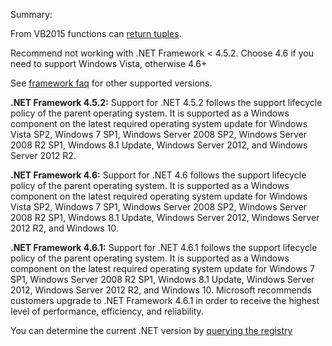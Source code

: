 Summary:

From VB2015 functions can [return tuples](https://stackoverflow.com/a/33720589/1624894).

Recommend not working with .NET Framework < 4.5.2.  Choose 4.6 if you need to support Windows Vista, otherwise 4.6+

See [framework faq](https://support.microsoft.com/en-us/gp/framework_faq/en-us) for other supported versions.


**.NET Framework 4.5.2:** Support for .NET 4.5.2 follows the support lifecycle policy of the parent operating system. It is supported as a Windows component on the latest required operating system update for Windows Vista SP2, Windows 7 SP1, Windows Server 2008 SP2, Windows Server 2008 R2 SP1, Windows 8.1 Update, Windows Server 2012, and Windows Server 2012 R2.

**.NET Framework 4.6:** Support for .NET 4.6 follows the support lifecycle policy of the parent operating system. It is supported as a Windows component on the latest required operating system update for Windows Vista SP2, Windows 7 SP1, Windows Server 2008 SP2, Windows Server 2008 R2 SP1, Windows 8.1 Update, Windows Server 2012, Windows Server 2012 R2, and Windows 10.

**.NET Framework 4.6.1:** Support for .NET 4.6.1 follows the support lifecycle policy of the parent operating system. It is supported as a Windows component on the latest required operating system update for Windows 7 SP1, Windows Server 2008 R2 SP1, Windows 8.1 Update, Windows Server 2012, Windows Server 2012 R2, and Windows 10. Microsoft recommends customers upgrade to .NET Framework 4.6.1 in order to receive the highest level of performance, efficiency, and reliability.

You can determine the current .NET version by [querying the registry](https://blogs.msdn.microsoft.com/dotnet/2015/12/09/support-ending-for-the-net-framework-4-4-5-and-4-5-1/)
